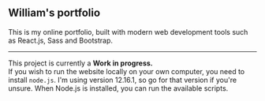## William's portfolio
This is my online portfolio, built with modern web development tools such as React.js, Sass and Bootstrap. 

---


This project is currently a **Work in progress.** <br />
If you wish to run the website locally on your own computer, you need to install 
`node.js`.  I'm using version 12.16.1, so go for that version if you're unsure. 
When Node.js is installed, you can run the available scripts.
